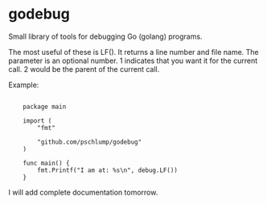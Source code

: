 # godebug

Small library of tools for debugging Go (golang) programs.

The most useful of these is LF().  It returns a line number
and file name.  The parameter is an optional number.
1 indicates that you want it for the current call. 2 would
be the parent of the current call.

Example:

``` golang

	package main

	import (
		"fmt"

		"github.com/pschlump/godebug"
	)

	func main() {
		fmt.Printf("I am at: %s\n", debug.LF())
	}

```

I will add complete documentation tomorrow.


